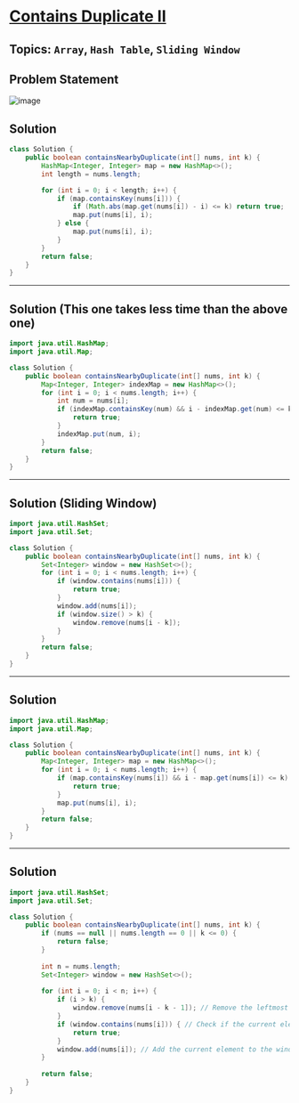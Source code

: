 # [Contains Duplicate II](https://leetcode.com/problems/contains-duplicate-ii/description/?envType=study-plan-v2&envId=top-interview-150)
## Topics: `Array`, `Hash Table`, `Sliding Window`
## Problem Statement
![image](https://github.com/SiddhantKumarMaurya/LeetCode_Questions/assets/107787014/32db1d59-3c8b-4710-ac32-51a4348d5f5f)
## Solution
```java
class Solution {
    public boolean containsNearbyDuplicate(int[] nums, int k) {
        HashMap<Integer, Integer> map = new HashMap<>();
        int length = nums.length;

        for (int i = 0; i < length; i++) {
            if (map.containsKey(nums[i])) {
                if (Math.abs(map.get(nums[i]) - i) <= k) return true;
                map.put(nums[i], i);
            } else {
                map.put(nums[i], i);
            }
        }
        return false;
    }
}
```
---
## Solution (This one takes less time than the above one)
```java
import java.util.HashMap;
import java.util.Map;

class Solution {
    public boolean containsNearbyDuplicate(int[] nums, int k) {
        Map<Integer, Integer> indexMap = new HashMap<>();
        for (int i = 0; i < nums.length; i++) {
            int num = nums[i];
            if (indexMap.containsKey(num) && i - indexMap.get(num) <= k) {
                return true;
            }
            indexMap.put(num, i);
        }
        return false;
    }
}
```
---
## Solution (Sliding Window)
```java
import java.util.HashSet;
import java.util.Set;

class Solution {
    public boolean containsNearbyDuplicate(int[] nums, int k) {
        Set<Integer> window = new HashSet<>();
        for (int i = 0; i < nums.length; i++) {
            if (window.contains(nums[i])) {
                return true;
            }
            window.add(nums[i]);
            if (window.size() > k) {
                window.remove(nums[i - k]);
            }
        }
        return false;
    }
}
```
---
## Solution 
```java
import java.util.HashMap;
import java.util.Map;

class Solution {
    public boolean containsNearbyDuplicate(int[] nums, int k) {
        Map<Integer, Integer> map = new HashMap<>();
        for (int i = 0; i < nums.length; i++) {
            if (map.containsKey(nums[i]) && i - map.get(nums[i]) <= k) {
                return true;
            }
            map.put(nums[i], i);
        }
        return false;
    }
}
```
--- 
## Solution
```java
import java.util.HashSet;
import java.util.Set;

class Solution {
    public boolean containsNearbyDuplicate(int[] nums, int k) {
        if (nums == null || nums.length == 0 || k <= 0) {
            return false;
        }
        
        int n = nums.length;
        Set<Integer> window = new HashSet<>();
        
        for (int i = 0; i < n; i++) {
            if (i > k) {
                window.remove(nums[i - k - 1]); // Remove the leftmost element from the window
            }
            if (window.contains(nums[i])) { // Check if the current element already exists in the window
                return true;
            }
            window.add(nums[i]); // Add the current element to the window
        }
        
        return false;
    }
}
```
